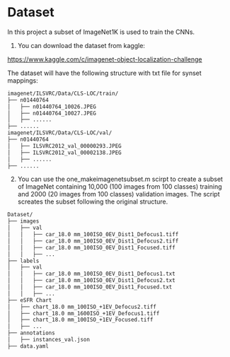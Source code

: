 # Dataset

In this project a subset of ImageNet1K is used to train the CNNs. 

1. You can download the dataset from kaggle:

https://www.kaggle.com/c/imagenet-object-localization-challenge

The dataset will have the following structure with txt file for synset mappings:

```bash
imagenet/ILSVRC/Data/CLS-LOC/train/
├── n01440764
│   ├── n01440764_10026.JPEG
│   ├── n01440764_10027.JPEG
│   ├── ......
├── ......
imagenet/ILSVRC/Data/CLS-LOC/val/
├── n01440764
│   ├── ILSVRC2012_val_00000293.JPEG
│   ├── ILSVRC2012_val_00002138.JPEG
│   ├── ......
├── ......
```
2. You can use the one_makeimagenetsubset.m scirpt to create a subset of ImageNet containing 10,000 (100 images from 100 classes) training and 2000 (20 images from 100 classes) validation images. The script screates the subset following the original structure.

```bash
Dataset/
├── images
│   ├── val
│   │   ├── car_18.0 mm_100ISO_0EV_Dist1_Defocus1.tiff
│   │   ├── car_18.0 mm_100ISO_0EV_Dist1_Defocus2.tiff
│   │   ├── car_18.0 mm_100ISO_0EV_Dist1_Focused.tiff
│   │   ├── ...
├── labels
│   ├── val
│   │   ├── car_18.0 mm_100ISO_0EV_Dist1_Defocus1.txt
│   │   ├── car_18.0 mm_100ISO_0EV_Dist1_Defocus2.txt
│   │   ├── car_18.0 mm_100ISO_0EV_Dist1_Focused.txt
│   │   ├── ...
├── eSFR Chart
│   ├── chart_18.0 mm_100ISO_+1EV_Defocus2.tiff
│   ├── chart_18.0 mm_1600ISO_+1EV_Defocus1.tiff
│   ├── chart_18.0 mm_100ISO_+1EV_Focused.tiff
│   ├── ...
├── annotations
│   ├── instances_val.json
├── data.yaml
```
